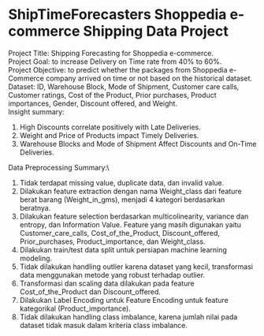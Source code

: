 # ShipTimeForecasters Shoppedia e-commerce Shipping Data Project

Project Title: Shipping Forecasting for Shoppedia e-commerce. \
Project Goal: to increase Delivery on Time rate from 40% to 60%.\
Project Objective: to predict whether the packages from Shoppedia e-Commerce company arrived on time or not based on the historical dataset.\
Dataset: ID, Warehouse Block, Mode of Shipment, Customer care calls, Customer ratings, Cost of the Product, Prior purchases, Product importances, Gender, Discount offered, and Weight. \
Insight summary:
1. High Discounts correlate positively with Late Deliveries.
2. Weight and Price of Products impact Timely Deliveries.
3. Warehouse Blocks and Mode of Shipment Affect Discounts and On-Time Deliveries.

Data Preprocessing Summary:\
1. Tidak terdapat missing value, duplicate data, dan invalid value.
2. Dilakukan feature extraction dengan nama Weight_class dari feature berat barang (Weight_in_gms), menjadi 4 kategori berdasarkan beratnya.
3. Dilakukan feature selection berdasarkan multicolinearity, variance dan entropy, dan Information Value. Feature yang masih digunakan yaitu Customer_care_calls, Cost_of_the_Product, Discount_offered, Prior_purchases, Product_importance, dan Weight_class.
4. Dilakukan train/test data split untuk persiapan machine learning modeling. 
5. Tidak dilakukan handling outlier karena dataset yang kecil, transformasi data menggunakan metode yang robust terhadap outlier.
6. Transformasi dan scaling data dilakukan pada feature Cost_of_the_Product dan Discount_offered.
7. Dilakukan Label Encoding untuk Feature Encoding untuk feature kategorikal (Product_importance).
8. Tidak dilakukan handling class imbalance, karena jumlah nilai pada dataset tidak masuk dalam kriteria class imbalance. 
